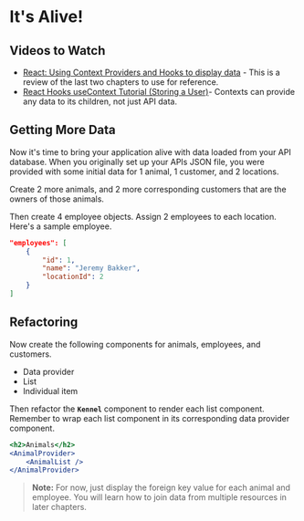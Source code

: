 # It's Alive!

## Videos to Watch

* [React: Using Context Providers and Hooks to display data](https://www.youtube.com/watch?v=rSQ1PNWOgU4&feature=youtu.be) - This is a review of the last two chapters to use for reference.
* [React Hooks useContext Tutorial (Storing a User)](https://www.youtube.com/watch?v=lhMKvyLRWo0)- Contexts can provide any data to its children, not just API data.

## Getting More Data

Now it's time to bring your application alive with data loaded from your API database. When you originally set up your APIs JSON file, you were provided with some initial data for 1 animal, 1 customer, and 2 locations.

Create 2 more animals, and 2 more corresponding customers that are the owners of those animals.

Then create 4 employee objects. Assign 2 employees to each location. Here's a sample employee.

```json
"employees": [
    {
        "id": 1,
        "name": "Jeremy Bakker",
        "locationId": 2
    }
]
```

## Refactoring

Now create the following components for animals, employees, and customers.

* Data provider
* List
* Individual item

Then refactor the **`Kennel`** component to render each list component. Remember to wrap each list component in its corresponding data provider component.

```jsx
<h2>Animals</h2>
<AnimalProvider>
    <AnimalList />
</AnimalProvider>
```

> **Note:** For now, just display the foreign key value for each animal and employee. You will learn how to join data from multiple resources in later chapters.